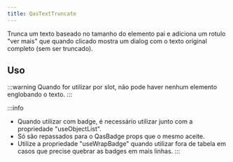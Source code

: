 ```yaml
---
title: QasTextTruncate
---
```


Trunca um texto baseado no tamanho do elemento pai e adiciona um rotulo "ver mais" que quando clicado mostra um dialog com o texto original completo (sem ser truncado).

<doc-api file="text-truncate/QasTextTruncate" name="QasTextTruncate" />

## Uso

<doc-example file="QasTextTruncate/Basic" title="Básico" />

<doc-example file="QasTextTruncate/InsideTable" title="Dentro da tabela" />

<doc-example file="QasTextTruncate/WithCounter" title="Com contador" />

:::warning
Quando for utilizar por slot, não pode haver nenhum elemento englobando o texto.
:::

<doc-example file="QasTextTruncate/DefaultSlot" title="Slot default" />

:::info
- Quando utilizar com badge, é necessário utilizar junto com a propriedade "useObjectList".
- Só são repassados para o QasBadge props que o mesmo aceite.
- Utilize a propriedade "useWrapBadge" quando utilizar fora de tabela em casos que precise quebrar as badges em mais linhas.
:::
<doc-example file="QasTextTruncate/WithBadge" title="Uso com badges" />
